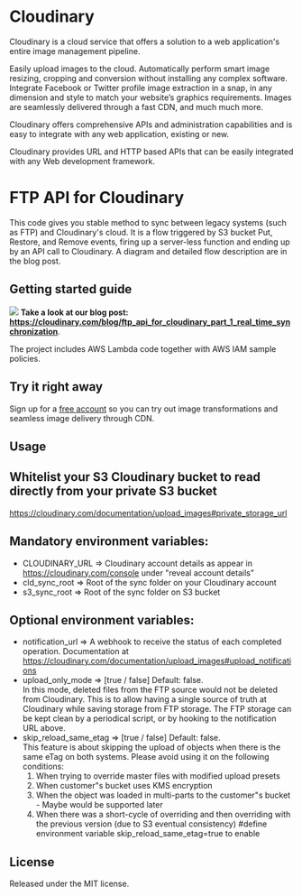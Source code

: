 Cloudinary
==========

Cloudinary is a cloud service that offers a solution to a web application's entire image management pipeline.

Easily upload images to the cloud. Automatically perform smart image resizing, cropping and conversion without installing any complex software. Integrate Facebook or Twitter profile image extraction in a snap, in any dimension and style to match your website’s graphics requirements. Images are seamlessly delivered through a fast CDN, and much much more.

Cloudinary offers comprehensive APIs and administration capabilities and is easy to integrate with any web application, existing or new.

Cloudinary provides URL and HTTP based APIs that can be easily integrated with any Web development framework.

FTP API for Cloudinary
======================
This code gives you stable method to sync between legacy systems (such as FTP) and Cloudinary's cloud.
It is a flow triggered by S3 bucket Put, Restore, and Remove events, firing up a server-less function and ending up by an API call to Cloudinary.
A diagram and detailed flow description are in the blog post.

## Getting started guide
![](https://res.cloudinary.com/cloudinary/image/upload/see_more_bullet.png)  **Take a look at our blog post: https://cloudinary.com/blog/ftp_api_for_cloudinary_part_1_real_time_synchronization**.

The project includes AWS Lambda code together with AWS IAM sample policies.

## Try it right away

Sign up for a [free account](https://cloudinary.com/users/register/free) so you can try out image transformations and seamless image delivery through CDN.


## Usage

## Whitelist your S3 Cloudinary bucket to read directly from your private S3 bucket
https://cloudinary.com/documentation/upload_images#private_storage_url

## Mandatory environment variables:
- CLOUDINARY_URL => Cloudinary account details as appear in https://cloudinary.com/console under "reveal account details"
- cld_sync_root => Root of the sync folder on your Cloudinary account
- s3_sync_root => Root of the sync folder on S3 bucket

## Optional environment variables:
- notification_url => A webhook to receive the status of each completed operation. Documentation at https://cloudinary.com/documentation/upload_images#upload_notifications
- upload_only_mode => [true / false] Default: false.  
In this mode, deleted files from the FTP source would not be deleted from Cloudinary. This is to allow having a single source of truth at Cloudinary while saving storage from FTP storage.
  The FTP storage can be kept clean by a periodical script, or by hooking to the notification URL above.
- skip_reload_same_etag => [true / false] Default: false.  
This feature is about skipping the upload of objects when there is the same eTag on both systems. Please avoid using it on the following conditions:
    1. When trying to override master files with modified upload presets
    2. When customer"s bucket uses KMS encryption
    3. When the object was loaded in multi-parts to the customer"s bucket - Maybe would be supported later
    4. When there was a short-cycle of overriding and then overriding with the previous version
   (due to S3 eventual consistency)
#define environment variable skip_reload_same_etag=true to enable

## License
Released under the MIT license.
